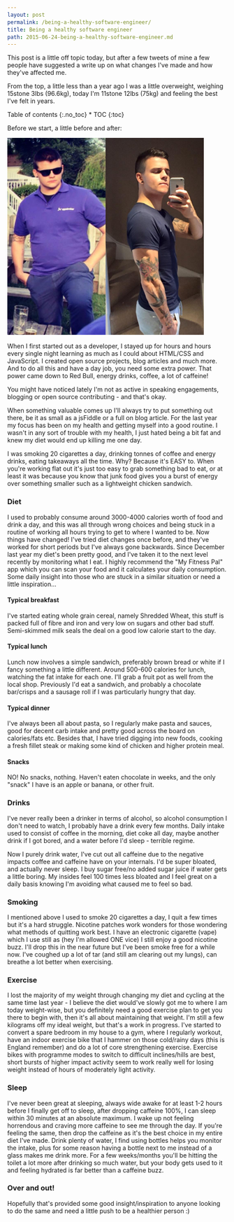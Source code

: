 ```yaml
---
layout: post
permalink: /being-a-healthy-software-engineer/
title: Being a healthy software engineer
path: 2015-06-24-being-a-healthy-software-engineer.md
---
```


This post is a little off topic today, but after a few tweets of mine a few people have suggested a write up on what changes I've made and how they've affected me.

From the top, a little less than a year ago I was a little overweight, weighing 15stone 3lbs (96.6kg), today I'm 11stone 12lbs (75kg) and feeling the best I've felt in years.

<div class="toc" markdown="1">
<span class="gamma">Table of contents</span>
{:.no_toc}
* TOC
{:toc}
</div>

Before we start, a little before and after:

<img src="/img/posts/before-after.jpg" style="width: 450px;">

When I first started out as a developer, I stayed up for hours and hours every single night learning as much as I could about HTML/CSS and JavaScript. I created open source projects, blog articles and much more. And to do all this and have a day job, you need some extra power. That power came down to Red Bull, energy drinks, coffee, a lot of caffeine!

You might have noticed lately I'm not as active in speaking engagements, blogging or open source contributing - and that's okay.

When something valuable comes up I'll always try to put something out there, be it as small as a jsFiddle or a full on blog article. For the last year my focus has been on my health and getting myself into a good routine. I wasn't in any sort of trouble with my health, I just hated being a bit fat and knew my diet would end up killing me one day.

I was smoking 20 cigarettes a day, drinking tonnes of coffee and energy drinks, eating takeaways all the time. Why? Because it's EASY to. When you're working flat out it's just too easy to grab something bad to eat, or at least it was because you know that junk food gives you a burst of energy over something smaller such as a lightweight chicken sandwich.

### Diet
I used to probably consume around 3000-4000 calories worth of food and drink a day, and this was all through wrong choices and being stuck in a routine of working all hours trying to get to where I wanted to be. Now things have changed! I've tried diet changes once before, and they've worked for short periods but I've always gone backwards. Since December last year my diet's been pretty good, and I've taken it to the next level recently by monitoring what I eat. I highly recommend the "My Fitness Pal" app which you can scan your food and it calculates your daily consumption. Some daily insight into those who are stuck in a similar situation or need a little inspiration...

#### Typical breakfast
I've started eating whole grain cereal, namely Shredded Wheat, this stuff is packed full of fibre and iron and very low on sugars and other bad stuff. Semi-skimmed milk seals the deal on a good low calorie start to the day.

#### Typical lunch
Lunch now involves a simple sandwich, preferably brown bread or white if I fancy something a little different. Around 500-600 calories for lunch, watching the fat intake for each one. I'll grab a fruit pot as well from the local shop. Previously I'd eat a sandwich, and probably a chocolate bar/crisps and a sausage roll if I was particularly hungry that day.

#### Typical dinner
I've always been all about pasta, so I regularly make pasta and sauces, good for decent carb intake and pretty good across the board on calories/fats etc. Besides that, I have tried digging into new foods, cooking a fresh fillet steak or making some kind of chicken and higher protein meal.

#### Snacks
NO! No snacks, nothing. Haven't eaten chocolate in weeks, and the only "snack" I have is an apple or banana, or other fruit.

### Drinks
I've never really been a drinker in terms of alcohol, so alcohol consumption I don't need to watch, I probably have a drink every few months. Daily intake used to consist of coffee in the morning, diet coke all day, maybe another drink if I got bored, and a water before I'd sleep - terrible regime.

Now I purely drink water, I've cut out all caffeine due to the negative impacts coffee and caffeine have on your internals. I'd be super bloated, and actually never sleep. I buy sugar free/no added sugar juice if water gets a little boring. My insides feel 100 times less bloated and I feel great on a daily basis knowing I'm avoiding what caused me to feel so bad.

### Smoking
I mentioned above I used to smoke 20 cigarettes a day, I quit a few times but it's a hard struggle. Nicotine patches work wonders for those wondering what methods of quitting work best. I have an electronic cigarette (vape) which I use still as (hey I'm allowed ONE vice) I still enjoy a good nicotine buzz. I'll drop this in the near future but I've been smoke free for a while now. I've coughed up a lot of tar (and still am clearing out my lungs), can breathe a lot better when exercising.

### Exercise
I lost the majority of my weight through changing my diet and cycling at the same time last year - I believe the diet would've slowly got me to where I am today weight-wise, but you definitely need a good exercise plan to get you there to begin with, then it's all about maintaining that weight. I'm still a few kilograms off my ideal weight, but that's a work in progress. I've started to convert a spare bedroom in my house to a gym, where I regularly workout, have an indoor exercise bike that I hammer on those cold/rainy days (this is England remember) and do a lot of core strengthening exercise. Exercise bikes with programme modes to switch to difficult inclines/hills are best, short bursts of higher impact activity seem to work really well for losing weight instead of hours of moderately light activity.

### Sleep
I've never been great at sleeping, always wide awake for at least 1-2 hours before I finally get off to sleep, after dropping caffeine 100%, I can sleep within 30 minutes at an absolute maximum. I wake up not feeling horrendous and craving more caffeine to see me through the day. If you're feeling the same, then drop the caffeine as it's the best choice in my entire diet I've made. Drink plenty of water, I find using bottles helps you monitor the intake, plus for some reason having a bottle next to me instead of a glass makes me drink more. For a few weeks/months you'll be hitting the toilet a lot more after drinking so much water, but your body gets used to it and feeling hydrated is far better than a caffeine buzz.

### Over and out!
Hopefully that's provided some good insight/inspiration to anyone looking to do the same and need a little push to be a healthier person :)
